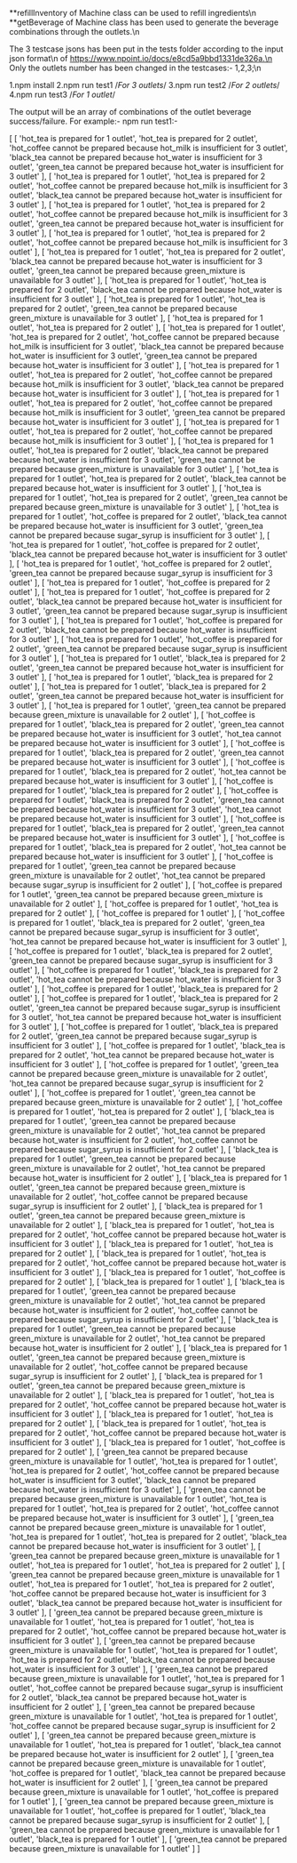 **refillInventory of Machine class can be used to refill ingredients\n
**getBeverage of Machine class has been used to generate the beverage combinations through the outlets.\n



The 3 testcase jsons has been put in the tests folder according to the input json format\n
of https://www.npoint.io/docs/e8cd5a9bbd1331de326a.\n
Only the outlets number has been changed in the testcases:- 1,2,3;\n

1.npm install
2.npm run test1   /*For 3 outlets*/
3.npm run test2   /*For 2 outlets*/
4.npm run test3   /*For 1 outlet*/



The output will be an array of combinations of the outlet beverage success/failure.
For example:-
npm run test1:-

[ [ 'hot_tea is prepared for 1 outlet',
    'hot_tea is prepared for 2 outlet',
    'hot_coffee cannot be prepared because hot_milk is insufficient for 3 outlet',
    'black_tea cannot be prepared because hot_water is insufficient for 3 outlet',
    'green_tea cannot be prepared because hot_water is insufficient for 3 outlet' ],
  [ 'hot_tea is prepared for 1 outlet',
    'hot_tea is prepared for 2 outlet',
    'hot_coffee cannot be prepared because hot_milk is insufficient for 3 outlet',
    'black_tea cannot be prepared because hot_water is insufficient for 3 outlet' ],
  [ 'hot_tea is prepared for 1 outlet',
    'hot_tea is prepared for 2 outlet',
    'hot_coffee cannot be prepared because hot_milk is insufficient for 3 outlet',
    'green_tea cannot be prepared because hot_water is insufficient for 3 outlet' ],
  [ 'hot_tea is prepared for 1 outlet',
    'hot_tea is prepared for 2 outlet',
    'hot_coffee cannot be prepared because hot_milk is insufficient for 3 outlet' ],
  [ 'hot_tea is prepared for 1 outlet',
    'hot_tea is prepared for 2 outlet',
    'black_tea cannot be prepared because hot_water is insufficient for 3 outlet',
    'green_tea cannot be prepared because green_mixture is unavailable for 3 outlet' ],
  [ 'hot_tea is prepared for 1 outlet',
    'hot_tea is prepared for 2 outlet',
    'black_tea cannot be prepared because hot_water is insufficient for 3 outlet' ],
  [ 'hot_tea is prepared for 1 outlet',
    'hot_tea is prepared for 2 outlet',
    'green_tea cannot be prepared because green_mixture is unavailable for 3 outlet' ],
  [ 'hot_tea is prepared for 1 outlet',
    'hot_tea is prepared for 2 outlet' ],
  [ 'hot_tea is prepared for 1 outlet',
    'hot_tea is prepared for 2 outlet',
    'hot_coffee cannot be prepared because hot_milk is insufficient for 3 outlet',
    'black_tea cannot be prepared because hot_water is insufficient for 3 outlet',
    'green_tea cannot be prepared because hot_water is insufficient for 3 outlet' ],
  [ 'hot_tea is prepared for 1 outlet',
    'hot_tea is prepared for 2 outlet',
    'hot_coffee cannot be prepared because hot_milk is insufficient for 3 outlet',
    'black_tea cannot be prepared because hot_water is insufficient for 3 outlet' ],
  [ 'hot_tea is prepared for 1 outlet',
    'hot_tea is prepared for 2 outlet',
    'hot_coffee cannot be prepared because hot_milk is insufficient for 3 outlet',
    'green_tea cannot be prepared because hot_water is insufficient for 3 outlet' ],
  [ 'hot_tea is prepared for 1 outlet',
    'hot_tea is prepared for 2 outlet',
    'hot_coffee cannot be prepared because hot_milk is insufficient for 3 outlet' ],
  [ 'hot_tea is prepared for 1 outlet',
    'hot_tea is prepared for 2 outlet',
    'black_tea cannot be prepared because hot_water is insufficient for 3 outlet',
    'green_tea cannot be prepared because green_mixture is unavailable for 3 outlet' ],
  [ 'hot_tea is prepared for 1 outlet',
    'hot_tea is prepared for 2 outlet',
    'black_tea cannot be prepared because hot_water is insufficient for 3 outlet' ],
  [ 'hot_tea is prepared for 1 outlet',
    'hot_tea is prepared for 2 outlet',
    'green_tea cannot be prepared because green_mixture is unavailable for 3 outlet' ],
  [ 'hot_tea is prepared for 1 outlet',
    'hot_coffee is prepared for 2 outlet',
    'black_tea cannot be prepared because hot_water is insufficient for 3 outlet',
    'green_tea cannot be prepared because sugar_syrup is insufficient for 3 outlet' ],
  [ 'hot_tea is prepared for 1 outlet',
    'hot_coffee is prepared for 2 outlet',
    'black_tea cannot be prepared because hot_water is insufficient for 3 outlet' ],
  [ 'hot_tea is prepared for 1 outlet',
    'hot_coffee is prepared for 2 outlet',
    'green_tea cannot be prepared because sugar_syrup is insufficient for 3 outlet' ],
  [ 'hot_tea is prepared for 1 outlet',
    'hot_coffee is prepared for 2 outlet' ],
  [ 'hot_tea is prepared for 1 outlet',
    'hot_coffee is prepared for 2 outlet',
    'black_tea cannot be prepared because hot_water is insufficient for 3 outlet',
    'green_tea cannot be prepared because sugar_syrup is insufficient for 3 outlet' ],
  [ 'hot_tea is prepared for 1 outlet',
    'hot_coffee is prepared for 2 outlet',
    'black_tea cannot be prepared because hot_water is insufficient for 3 outlet' ],
  [ 'hot_tea is prepared for 1 outlet',
    'hot_coffee is prepared for 2 outlet',
    'green_tea cannot be prepared because sugar_syrup is insufficient for 3 outlet' ],
  [ 'hot_tea is prepared for 1 outlet',
    'black_tea is prepared for 2 outlet',
    'green_tea cannot be prepared because hot_water is insufficient for 3 outlet' ],
  [ 'hot_tea is prepared for 1 outlet',
    'black_tea is prepared for 2 outlet' ],
  [ 'hot_tea is prepared for 1 outlet',
    'black_tea is prepared for 2 outlet',
    'green_tea cannot be prepared because hot_water is insufficient for 3 outlet' ],
  [ 'hot_tea is prepared for 1 outlet',
    'green_tea cannot be prepared because green_mixture is unavailable for 2 outlet' ],
  [ 'hot_coffee is prepared for 1 outlet',
    'black_tea is prepared for 2 outlet',
    'green_tea cannot be prepared because hot_water is insufficient for 3 outlet',
    'hot_tea cannot be prepared because hot_water is insufficient for 3 outlet' ],
  [ 'hot_coffee is prepared for 1 outlet',
    'black_tea is prepared for 2 outlet',
    'green_tea cannot be prepared because hot_water is insufficient for 3 outlet' ],
  [ 'hot_coffee is prepared for 1 outlet',
    'black_tea is prepared for 2 outlet',
    'hot_tea cannot be prepared because hot_water is insufficient for 3 outlet' ],
  [ 'hot_coffee is prepared for 1 outlet',
    'black_tea is prepared for 2 outlet' ],
  [ 'hot_coffee is prepared for 1 outlet',
    'black_tea is prepared for 2 outlet',
    'green_tea cannot be prepared because hot_water is insufficient for 3 outlet',
    'hot_tea cannot be prepared because hot_water is insufficient for 3 outlet' ],
  [ 'hot_coffee is prepared for 1 outlet',
    'black_tea is prepared for 2 outlet',
    'green_tea cannot be prepared because hot_water is insufficient for 3 outlet' ],
  [ 'hot_coffee is prepared for 1 outlet',
    'black_tea is prepared for 2 outlet',
    'hot_tea cannot be prepared because hot_water is insufficient for 3 outlet' ],
  [ 'hot_coffee is prepared for 1 outlet',
    'green_tea cannot be prepared because green_mixture is unavailable for 2 outlet',
    'hot_tea cannot be prepared because sugar_syrup is insufficient for 2 outlet' ],
  [ 'hot_coffee is prepared for 1 outlet',
    'green_tea cannot be prepared because green_mixture is unavailable for 2 outlet' ],
  [ 'hot_coffee is prepared for 1 outlet',
    'hot_tea is prepared for 2 outlet' ],
  [ 'hot_coffee is prepared for 1 outlet' ],
  [ 'hot_coffee is prepared for 1 outlet',
    'black_tea is prepared for 2 outlet',
    'green_tea cannot be prepared because sugar_syrup is insufficient for 3 outlet',
    'hot_tea cannot be prepared because hot_water is insufficient for 3 outlet' ],
  [ 'hot_coffee is prepared for 1 outlet',
    'black_tea is prepared for 2 outlet',
    'green_tea cannot be prepared because sugar_syrup is insufficient for 3 outlet' ],
  [ 'hot_coffee is prepared for 1 outlet',
    'black_tea is prepared for 2 outlet',
    'hot_tea cannot be prepared because hot_water is insufficient for 3 outlet' ],
  [ 'hot_coffee is prepared for 1 outlet',
    'black_tea is prepared for 2 outlet' ],
  [ 'hot_coffee is prepared for 1 outlet',
    'black_tea is prepared for 2 outlet',
    'green_tea cannot be prepared because sugar_syrup is insufficient for 3 outlet',
    'hot_tea cannot be prepared because hot_water is insufficient for 3 outlet' ],
  [ 'hot_coffee is prepared for 1 outlet',
    'black_tea is prepared for 2 outlet',
    'green_tea cannot be prepared because sugar_syrup is insufficient for 3 outlet' ],
  [ 'hot_coffee is prepared for 1 outlet',
    'black_tea is prepared for 2 outlet',
    'hot_tea cannot be prepared because hot_water is insufficient for 3 outlet' ],
  [ 'hot_coffee is prepared for 1 outlet',
    'green_tea cannot be prepared because green_mixture is unavailable for 2 outlet',
    'hot_tea cannot be prepared because sugar_syrup is insufficient for 2 outlet' ],
  [ 'hot_coffee is prepared for 1 outlet',
    'green_tea cannot be prepared because green_mixture is unavailable for 2 outlet' ],
  [ 'hot_coffee is prepared for 1 outlet',
    'hot_tea is prepared for 2 outlet' ],
  [ 'black_tea is prepared for 1 outlet',
    'green_tea cannot be prepared because green_mixture is unavailable for 2 outlet',
    'hot_tea cannot be prepared because hot_water is insufficient for 2 outlet',
    'hot_coffee cannot be prepared because sugar_syrup is insufficient for 2 outlet' ],
  [ 'black_tea is prepared for 1 outlet',
    'green_tea cannot be prepared because green_mixture is unavailable for 2 outlet',
    'hot_tea cannot be prepared because hot_water is insufficient for 2 outlet' ],
  [ 'black_tea is prepared for 1 outlet',
    'green_tea cannot be prepared because green_mixture is unavailable for 2 outlet',
    'hot_coffee cannot be prepared because sugar_syrup is insufficient for 2 outlet' ],
  [ 'black_tea is prepared for 1 outlet',
    'green_tea cannot be prepared because green_mixture is unavailable for 2 outlet' ],
  [ 'black_tea is prepared for 1 outlet',
    'hot_tea is prepared for 2 outlet',
    'hot_coffee cannot be prepared because hot_water is insufficient for 3 outlet' ],
  [ 'black_tea is prepared for 1 outlet',
    'hot_tea is prepared for 2 outlet' ],
  [ 'black_tea is prepared for 1 outlet',
    'hot_tea is prepared for 2 outlet',
    'hot_coffee cannot be prepared because hot_water is insufficient for 3 outlet' ],
  [ 'black_tea is prepared for 1 outlet',
    'hot_coffee is prepared for 2 outlet' ],
  [ 'black_tea is prepared for 1 outlet' ],
  [ 'black_tea is prepared for 1 outlet',
    'green_tea cannot be prepared because green_mixture is unavailable for 2 outlet',
    'hot_tea cannot be prepared because hot_water is insufficient for 2 outlet',
    'hot_coffee cannot be prepared because sugar_syrup is insufficient for 2 outlet' ],
  [ 'black_tea is prepared for 1 outlet',
    'green_tea cannot be prepared because green_mixture is unavailable for 2 outlet',
    'hot_tea cannot be prepared because hot_water is insufficient for 2 outlet' ],
  [ 'black_tea is prepared for 1 outlet',
    'green_tea cannot be prepared because green_mixture is unavailable for 2 outlet',
    'hot_coffee cannot be prepared because sugar_syrup is insufficient for 2 outlet' ],
  [ 'black_tea is prepared for 1 outlet',
    'green_tea cannot be prepared because green_mixture is unavailable for 2 outlet' ],
  [ 'black_tea is prepared for 1 outlet',
    'hot_tea is prepared for 2 outlet',
    'hot_coffee cannot be prepared because hot_water is insufficient for 3 outlet' ],
  [ 'black_tea is prepared for 1 outlet',
    'hot_tea is prepared for 2 outlet' ],
  [ 'black_tea is prepared for 1 outlet',
    'hot_tea is prepared for 2 outlet',
    'hot_coffee cannot be prepared because hot_water is insufficient for 3 outlet' ],
  [ 'black_tea is prepared for 1 outlet',
    'hot_coffee is prepared for 2 outlet' ],
  [ 'green_tea cannot be prepared because green_mixture is unavailable for 1 outlet',
    'hot_tea is prepared for 1 outlet',
    'hot_tea is prepared for 2 outlet',
    'hot_coffee cannot be prepared because hot_water is insufficient for 3 outlet',
    'black_tea cannot be prepared because hot_water is insufficient for 3 outlet' ],
  [ 'green_tea cannot be prepared because green_mixture is unavailable for 1 outlet',
    'hot_tea is prepared for 1 outlet',
    'hot_tea is prepared for 2 outlet',
    'hot_coffee cannot be prepared because hot_water is insufficient for 3 outlet' ],
  [ 'green_tea cannot be prepared because green_mixture is unavailable for 1 outlet',
    'hot_tea is prepared for 1 outlet',
    'hot_tea is prepared for 2 outlet',
    'black_tea cannot be prepared because hot_water is insufficient for 3 outlet' ],
  [ 'green_tea cannot be prepared because green_mixture is unavailable for 1 outlet',
    'hot_tea is prepared for 1 outlet',
    'hot_tea is prepared for 2 outlet' ],
  [ 'green_tea cannot be prepared because green_mixture is unavailable for 1 outlet',
    'hot_tea is prepared for 1 outlet',
    'hot_tea is prepared for 2 outlet',
    'hot_coffee cannot be prepared because hot_water is insufficient for 3 outlet',
    'black_tea cannot be prepared because hot_water is insufficient for 3 outlet' ],
  [ 'green_tea cannot be prepared because green_mixture is unavailable for 1 outlet',
    'hot_tea is prepared for 1 outlet',
    'hot_tea is prepared for 2 outlet',
    'hot_coffee cannot be prepared because hot_water is insufficient for 3 outlet' ],
  [ 'green_tea cannot be prepared because green_mixture is unavailable for 1 outlet',
    'hot_tea is prepared for 1 outlet',
    'hot_tea is prepared for 2 outlet',
    'black_tea cannot be prepared because hot_water is insufficient for 3 outlet' ],
  [ 'green_tea cannot be prepared because green_mixture is unavailable for 1 outlet',
    'hot_tea is prepared for 1 outlet',
    'hot_coffee cannot be prepared because sugar_syrup is insufficient for 2 outlet',
    'black_tea cannot be prepared because hot_water is insufficient for 2 outlet' ],
  [ 'green_tea cannot be prepared because green_mixture is unavailable for 1 outlet',
    'hot_tea is prepared for 1 outlet',
    'hot_coffee cannot be prepared because sugar_syrup is insufficient for 2 outlet' ],
  [ 'green_tea cannot be prepared because green_mixture is unavailable for 1 outlet',
    'hot_tea is prepared for 1 outlet',
    'black_tea cannot be prepared because hot_water is insufficient for 2 outlet' ],
  [ 'green_tea cannot be prepared because green_mixture is unavailable for 1 outlet',
    'hot_coffee is prepared for 1 outlet',
    'black_tea cannot be prepared because hot_water is insufficient for 2 outlet' ],
  [ 'green_tea cannot be prepared because green_mixture is unavailable for 1 outlet',
    'hot_coffee is prepared for 1 outlet' ],
  [ 'green_tea cannot be prepared because green_mixture is unavailable for 1 outlet',
    'hot_coffee is prepared for 1 outlet',
    'black_tea cannot be prepared because sugar_syrup is insufficient for 2 outlet' ],
  [ 'green_tea cannot be prepared because green_mixture is unavailable for 1 outlet',
    'black_tea is prepared for 1 outlet' ],
  [ 'green_tea cannot be prepared because green_mixture is unavailable for 1 outlet' ] ]